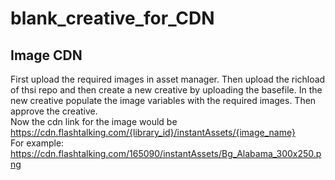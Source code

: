 # blank_creative_for_CDN

## Image CDN
First upload the required images in asset manager. Then upload the richload of thsi repo and then create a new creative by uploading the basefile. In the new creative populate the image variables with the required images. Then approve the creative.<br>
Now the cdn link for the image would be https://cdn.flashtalking.com/{library_id}/instantAssets/{image_name}<br>
For example: https://cdn.flashtalking.com/165090/instantAssets/Bg_Alabama_300x250.png
